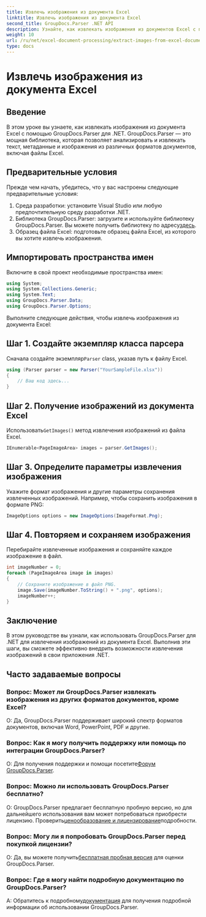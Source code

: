 ```yaml
---
title: Извлечь изображения из документа Excel
linktitle: Извлечь изображения из документа Excel
second_title: GroupDocs.Parser .NET API
description: Узнайте, как извлекать изображения из документов Excel с помощью GroupDocs.Parser для .NET. Пошаговое руководство с примерами кода.
weight: 10
url: /ru/net/excel-document-processing/extract-images-from-excel-document/
type: docs
---
```

# Извлечь изображения из документа Excel

## Введение
В этом уроке вы узнаете, как извлекать изображения из документа Excel с помощью GroupDocs.Parser для .NET. GroupDocs.Parser — это мощная библиотека, которая позволяет анализировать и извлекать текст, метаданные и изображения из различных форматов документов, включая файлы Excel.
## Предварительные условия
Прежде чем начать, убедитесь, что у вас настроены следующие предварительные условия:
1. Среда разработки: установите Visual Studio или любую предпочтительную среду разработки .NET.
2.  Библиотека GroupDocs.Parser: загрузите и используйте библиотеку GroupDocs.Parser. Вы можете получить библиотеку по адресу[здесь](https://releases.groupdocs.com/parser/net/).
3. Образец файла Excel: подготовьте образец файла Excel, из которого вы хотите извлечь изображения.
## Импортировать пространства имен
Включите в свой проект необходимые пространства имен:
```csharp
using System;
using System.Collections.Generic;
using System.Text;
using GroupDocs.Parser.Data;
using GroupDocs.Parser.Options;
```
Выполните следующие действия, чтобы извлечь изображения из документа Excel:
## Шаг 1. Создайте экземпляр класса парсера
 Сначала создайте экземпляр`Parser` class, указав путь к файлу Excel.
```csharp
using (Parser parser = new Parser("YourSampleFile.xlsx"))
{
    // Ваш код здесь...
}
```
## Шаг 2. Получение изображений из документа Excel
 Использовать`GetImages()` метод извлечения изображений из файла Excel.
```csharp
IEnumerable<PageImageArea> images = parser.GetImages();
```
## Шаг 3. Определите параметры извлечения изображения
Укажите формат изображения и другие параметры сохранения извлеченных изображений. Например, чтобы сохранить изображения в формате PNG:
```csharp
ImageOptions options = new ImageOptions(ImageFormat.Png);
```
## Шаг 4. Повторяем и сохраняем изображения
Перебирайте извлеченные изображения и сохраняйте каждое изображение в файл.
```csharp
int imageNumber = 0;
foreach (PageImageArea image in images)
{
    // Сохраните изображение в файл PNG.
    image.Save(imageNumber.ToString() + ".png", options);
    imageNumber++;
}
```
## Заключение
В этом руководстве вы узнали, как использовать GroupDocs.Parser для .NET для извлечения изображений из документа Excel. Выполнив эти шаги, вы сможете эффективно внедрить возможности извлечения изображений в свои приложения .NET.

## Часто задаваемые вопросы
### Вопрос: Может ли GroupDocs.Parser извлекать изображения из других форматов документов, кроме Excel?
О: Да, GroupDocs.Parser поддерживает широкий спектр форматов документов, включая Word, PowerPoint, PDF и другие.
### Вопрос: Как я могу получить поддержку или помощь по интеграции GroupDocs.Parser?
 О: Для получения поддержки и помощи посетите[Форум GroupDocs.Parser](https://forum.groupdocs.com/c/parser/17).
### Вопрос: Можно ли использовать GroupDocs.Parser бесплатно?
 О: GroupDocs.Parser предлагает бесплатную пробную версию, но для дальнейшего использования вам может потребоваться приобрести лицензию. Проверить[ценообразование и лицензирование](https://purchase.groupdocs.com/buy)подробности.
### Вопрос: Могу ли я попробовать GroupDocs.Parser перед покупкой лицензии?
 О: Да, вы можете получить[бесплатная пробная версия](https://releases.groupdocs.com/) для оценки GroupDocs.Parser.
### Вопрос: Где я могу найти подробную документацию по GroupDocs.Parser?
 A: Обратитесь к подробному[документация](https://tutorials.groupdocs.com/parser/net/) для получения подробной информации об использовании GroupDocs.Parser.